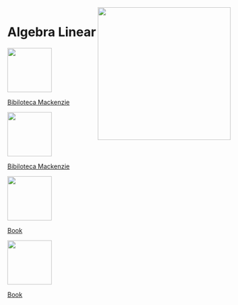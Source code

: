 <img src="http://meusite.mackenzie.br/rogerio/mackenzie_logo/UPM.2_horizontal_vermelho.jpg" width=300, align="right">

# Algebra Linear


<img src="https://math.mit.edu/~gs/linearalgebra/linearalgebra5_Front.jpg" width="100"/>

[Bibiloteca Mackenzie](http://pergamum.mackenzie.br/biblioteca/index.php)

<img src="https://media.wiley.com/product_data/coverImage300/27/04711636/0471163627.jpg" width="100"/>

[Bibiloteca Mackenzie](http://pergamum.mackenzie.br/biblioteca/index.php)

<img src="https://jakevdp.github.io/PythonDataScienceHandbook/figures/PDSH-cover.png" width="100"/>

[Book](https://jakevdp.github.io/PythonDataScienceHandbook/)

<img src="https://pythonnumericalmethods.berkeley.edu/_images/book_cover.jpg" width="100"/>

[Book](https://pythonnumericalmethods.berkeley.edu/notebooks/Index.html)


